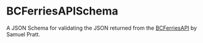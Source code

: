 # BCFerriesAPISchema

A JSON Schema for validating the JSON returned from the [BCFerriesAPI](https://github.com/samuel-pratt/bc-ferries-api) by Samuel Pratt.
